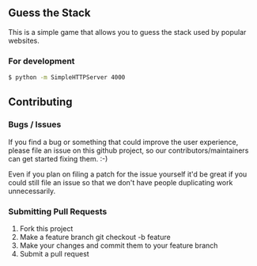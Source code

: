 ## Guess the Stack

This is a simple game that allows you to guess the stack used by popular websites.

### For development

```bash
$ python -m SimpleHTTPServer 4000
```

## Contributing

### Bugs / Issues

If you find a bug or something that could improve the user experience, please file an issue on this github project, so our contributors/maintainers can get started fixing them. :-)

Even if you plan on filing a patch for the issue yourself it'd be great if you could still file an issue so that we don't have people duplicating work unnecessarily.

### Submitting Pull Requests

1. Fork this project
2. Make a feature branch git checkout -b feature
3. Make your changes and commit them to your feature branch
4. Submit a pull request